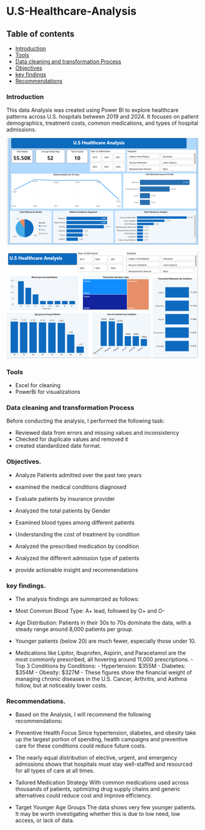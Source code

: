 # U.S-Healthcare-Analysis


## Table of contents
-  [Introduction](#introduction)	
-  [Tools](#tools)
-  [Data cleaning and transformation Process](#data-cleaning-and-transformation-process)
-  [Objectives](#objectives)
-  [key findings](#key-findings)
-  [Recommendations](#recommendations) 




### Introduction
This data Analysis was created using Power BI to explore healthcare patterns across U.S. hospitals between 2019 and 2024. It focuses on patient demographics, treatment costs, common medications, and types of hospital admissions.

![](https://github.com/Datagirlie1/U.S-Healthcare-Analysis/blob/c34a97cc5682a4c3a61d56759ccff0fc12bde166/Screenshot%202025-04-18%20125310.png)

![](https://github.com/Datagirlie1/U.S-Healthcare-Analysis/blob/f209453fe36ec80cb73caa41ec0b4906b7d51746/Screenshot%202025-04-18%20125338.png)



### Tools

- Excel for cleaning
- PowerBi for visualizations

 ### Data cleaning and transformation Process

  Before conducting the analysis, I performed the following task:
  -  Reviewed data from errors and missing values and inconsistency
  -  Checked for duplicate values and removed it
  -  created standardized date format.


   ### Objectives.
   
  -   Analyze Patients admitted over the past two years
    
  -    examined the medical conditions diagnosed
    
  -    Evaluate patients by insurance provider

  -    Analyzed the total patients by Gender
   
-	Examined blood types among different patients

-	Understanding the cost of treatment by condition


-	Analyzed the prescribed medication by condition

-	Analyzed the different admission type of patients

-	provide actionable insight and recommendations

   
### key findings.

  -  The analysis findings are summarized as follows:

  -  Most Common Blood Type: A+ lead, followed by O+ and O-
  -  Age Distribution: Patients in their 30s to 70s dominate the data, with a steady range around 8,000 patients per group.

  -   Younger patients (below 20) are much fewer, especially those under 10.
   -   Medications like Lipitor, Ibuprofen, Aspirin, and Paracetamol are the most commonly prescribed, all hovering around 11,000 prescriptions.
    -   Top 3 Conditions by Conditions: 
    -   Hypertension: $355M
    -   Diabetes: $354M
    -  Obesity: $327M
    -   These figures show the financial weight of managing chronic diseases in the U.S. Cancer, Arthritis, and Asthma follow, but at noticeably lower costs.
    
    
   
   ### Recommendations.
      
   -   Based on the Analysis, I will recommend the following recommendations:
   
   -   Preventive Health Focus
Since hypertension, diabetes, and obesity take up the largest portion of spending, health campaigns and preventive care for these conditions could reduce future costs.


   -  The nearly equal distribution of elective, urgent, and emergency admissions shows that hospitals must stay well-staffed and resourced for all types of care at all times.


   -   Tailored Medication Strategy
With common medications used across thousands of patients, optimizing drug supply chains and generic alternatives could reduce cost and improve efficiency.

  
   -  Target Younger Age Groups
The data shows very few younger patients. It may be worth investigating whether this is due to low need, low access, or lack of data.












